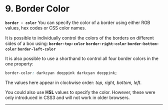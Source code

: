 # 9. Border Color

**`border - color`**
You can specify the color of a border using either RGB values, hex codes or CSS color names.

It is possible to individually control the colors of the borders on diﬀerent sides of a box using:
**`border-top-color`**
**`border-right-color`**
**`border-bottom-color`**
**`border-left-color`**

It is also possible to use a shorthand to control all four border colors in the one property:

```css
border-color: darkcyan deeppink darkcyan deeppink;
```

The values here appear in clockwise order: *top, right, bottom, left*.

You could also use **HSL** values to specify the color. However, these were only introduced in CSS3 and will not work in older browsers.

---
